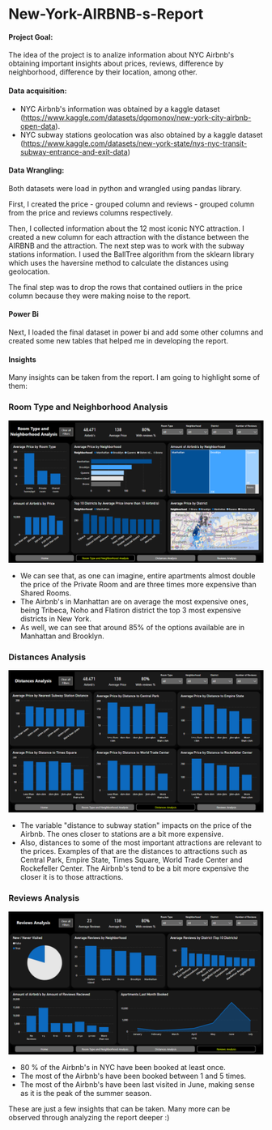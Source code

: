 # New-York-AIRBNB-s-Report

#### Project Goal:
The idea of the project is to analize information about NYC Airbnb's obtaining important insights about prices, reviews, difference by neighborhood, difference by their location, among other.

#### Data acquisition:
- NYC Airbnb's information was obtained by a kaggle dataset (https://www.kaggle.com/datasets/dgomonov/new-york-city-airbnb-open-data).
- NYC subway stations geolocation was also obtained by a kaggle dataset (https://www.kaggle.com/datasets/new-york-state/nys-nyc-transit-subway-entrance-and-exit-data)

#### Data Wrangling:
Both datasets were load in python and wrangled using pandas library.

First, I created the price - grouped column and reviews - grouped column from the price and reviews columns respectively. 

Then, I collected information about the 12 most iconic NYC attraction. I created a new column for each attraction with the distance between the AIRBNB and the attraction.
The next step was to work with the subway stations information. I used the BallTree algorithm from the sklearn library which uses the haversine method to calculate the distances using geolocation. 

The final step was to drop the rows that contained outliers in the price column because they were making noise to the report.

#### Power Bi
Next, I loaded the final dataset in power bi and add some other columns and created some new tables that helped me in developing the report.

#### Insights
Many insights can be taken from the report. I am going to highlight some of them:


### __Room Type and Neighborhood Analysis__

![Room Type and Neighborhood Analysis](./Room-Type-and-Neighborhood-Analysis.png)

- We can see that, as one can imagine, entire apartments almost double the price of the Private Room and are three times more expensive than Shared Rooms.
- The Airbnb's in Manhattan are on average the most expensive ones, being Tribeca, Noho and Flatiron district the top 3 most expensive districts in New York.
- As well, we can see that around 85% of the options available are in Manhattan and Brooklyn.


### __Distances Analysis__
![Distances Analysis](./Distances-Analysis.png)

- The variable "distance to subway station" impacts on the price of the Airbnb. The ones closer to stations are a bit more expensive.
- Also, distances to some of the most important attractions are relevant to the prices. Examples of that are the distances to attractions such as Central Park, Empire State, Times Square, World Trade Center and Rockefeller Center. The Airbnb's tend to be a bit more expensive the closer it is to those attractions.


### __Reviews Analysis__
![Reviews Analysis](./Reviews-Analysis.png)

- 80 % of the Airbnb's in NYC have been booked at least once.
- The most of the Airbnb's have been booked between 1 and 5 times.
- The most of the Airbnb's have been last visited in June, making sense as it is the peak of the summer season.

These are just a few insights that can be taken. Many more can be observed through analyzing the report deeper :)
